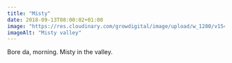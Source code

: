 ```yaml
---
title: "Misty"
date: 2018-09-13T08:00:02+01:00
image: "https://res.cloudinary.com/growdigital/image/upload/w_1280/v1544352093/valley-30770121228.jpg"
imageAlt: "Misty valley"
---
```


Bore da, morning. Misty in the valley.
